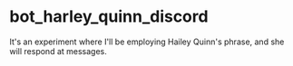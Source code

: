 # bot_harley_quinn_discord
It's an experiment where I'll be employing Hailey Quinn's phrase, and she will respond at messages.

